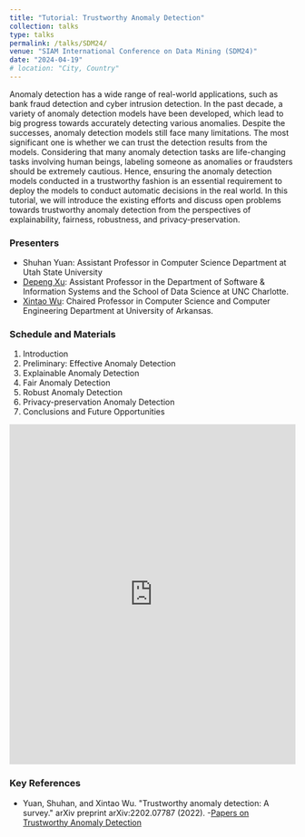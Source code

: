 ```yaml
---
title: "Tutorial: Trustworthy Anomaly Detection"
collection: talks
type: talks
permalink: /talks/SDM24/
venue: "SIAM International Conference on Data Mining (SDM24)"
date: "2024-04-19"
# location: "City, Country"
---
```


Anomaly detection has a wide range of real-world applications, such as bank fraud detection and cyber intrusion detection. In the past decade, a variety of anomaly detection models have been developed, which lead to big progress towards accurately detecting various anomalies. Despite the successes, anomaly detection models still face many limitations. The most significant one is whether we can trust the detection results from the models. Considering that many anomaly detection tasks are life-changing tasks involving human beings, labeling someone as anomalies or fraudsters should be extremely cautious. Hence, ensuring the anomaly detection models conducted in a trustworthy fashion is an essential requirement to deploy the models to conduct automatic decisions in the real world. In this tutorial, we will introduce the existing efforts and discuss open problems towards trustworthy anomaly detection from the perspectives of explainability, fairness, robustness, and privacy-preservation.

### Presenters

- Shuhan Yuan: Assistant Professor in Computer Science Department at Utah State University
- [Depeng Xu](https://webpages.charlotte.edu/dxu7/): Assistant Professor in the Department of Software & Information Systems and the School of Data Science at UNC Charlotte. 
- [Xintao Wu](http://www.csce.uark.edu/~xintaowu/): Chaired Professor in Computer Science and Computer Engineering Department at University of Arkansas. 

### Schedule and Materials

1. Introduction
2. Preliminary: Effective Anomaly Detection
3. Explainable Anomaly Detection
4. Fair Anomaly Detection
5. Robust Anomaly Detection
6. Privacy-preservation Anomaly Detection
7. Conclusions and Future Opportunities


<iframe src="https://drive.google.com/file/d/1gtNTGKL4ck5ZfpiBPGfZQhIpduG8fShs/preview?usp=sharing" width="100%" height="600px" style="border:0;"></iframe>

### Key References

- Yuan, Shuhan, and Xintao Wu. "Trustworthy anomaly detection: A survey." arXiv preprint arXiv:2202.07787 (2022).
-[Papers on Trustworthy Anomaly Detection](https://github.com/yuan-shuhan/trustworthy-anomaly-detection-papers)

